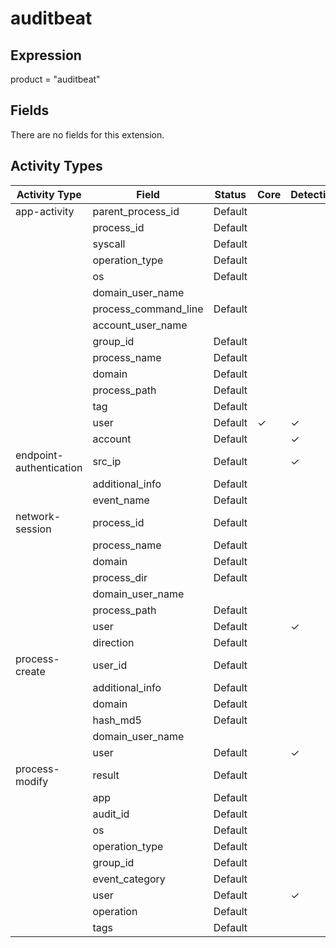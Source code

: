 auditbeat
=========

Expression
----------

product = "auditbeat"

Fields
------

There are no fields for this extension.

Activity Types
--------------

| Activity Type           | Field                | Status  | Core     | Detection | Informational |
| ----------------------- | -------------------- | ------- | -------- | --------- | ------------- |
| app-activity            | parent_process_id    | Default |          |           | &#10003;      |
|                         | process_id           | Default |          |           | &#10003;      |
|                         | syscall              | Default |          |           | &#10003;      |
|                         | operation_type       | Default |          |           | &#10003;      |
|                         | os                   | Default |          |           | &#10003;      |
|                         | domain_user_name     |         |          |           |               |
|                         | process_command_line | Default |          |           | &#10003;      |
|                         | account_user_name    |         |          |           |               |
|                         | group_id             | Default |          |           | &#10003;      |
|                         | process_name         | Default |          |           | &#10003;      |
|                         | domain               | Default |          |           | &#10003;      |
|                         | process_path         | Default |          |           | &#10003;      |
|                         | tag                  | Default |          |           | &#10003;      |
|                         | user                 | Default | &#10003; | &#10003;  |               |
|                         | account              | Default |          | &#10003;  |               |
| endpoint-authentication | src_ip               | Default |          | &#10003;  |               |
|                         | additional_info      | Default |          |           | &#10003;      |
|                         | event_name           | Default |          |           | &#10003;      |
| network-session         | process_id           | Default |          |           | &#10003;      |
|                         | process_name         | Default |          |           | &#10003;      |
|                         | domain               | Default |          |           | &#10003;      |
|                         | process_dir          | Default |          |           | &#10003;      |
|                         | domain_user_name     |         |          |           |               |
|                         | process_path         | Default |          |           | &#10003;      |
|                         | user                 | Default |          | &#10003;  |               |
|                         | direction            | Default |          |           | &#10003;      |
| process-create          | user_id              | Default |          |           | &#10003;      |
|                         | additional_info      | Default |          |           | &#10003;      |
|                         | domain               | Default |          |           | &#10003;      |
|                         | hash_md5             | Default |          |           | &#10003;      |
|                         | domain_user_name     |         |          |           |               |
|                         | user                 | Default |          | &#10003;  |               |
| process-modify          | result               | Default |          |           | &#10003;      |
|                         | app                  | Default |          |           | &#10003;      |
|                         | audit_id             | Default |          |           | &#10003;      |
|                         | os                   | Default |          |           | &#10003;      |
|                         | operation_type       | Default |          |           | &#10003;      |
|                         | group_id             | Default |          |           | &#10003;      |
|                         | event_category       | Default |          |           | &#10003;      |
|                         | user                 | Default |          | &#10003;  |               |
|                         | operation            | Default |          |           | &#10003;      |
|                         | tags                 | Default |          |           | &#10003;      |

